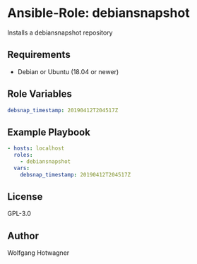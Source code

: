 # Ansible-Role: debiansnapshot

Installs a debiansnapshot repository

## Requirements

- Debian or Ubuntu (18.04 or newer)

## Role Variables

```yaml
debsnap_timestamp: 20190412T204517Z
```

## Example Playbook

```yaml
- hosts: localhost
  roles:
    - debiansnapshot
  vars:
    debsnap_timestamp: 20190412T204517Z
```

## License

GPL-3.0

## Author

Wolfgang Hotwagner
